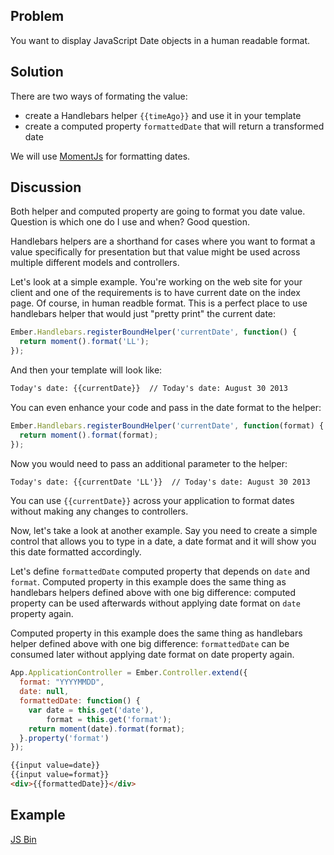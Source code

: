 ## Problem

You want to display JavaScript Date objects in a human readable format.

## Solution

There are two ways of formating the value:
+ create a Handlebars helper `{{timeAgo}}` and use it in your template
+ create a computed property `formattedDate` that will return a transformed date

We will use [MomentJs](http://momentjs.com) for formatting dates.

## Discussion

Both helper and computed property are going to format you date value. 
Question is which one do I use and when? Good question.

Handlebars helpers are a shorthand for cases where you want to format
a value specifically for presentation but that value might be used 
across multiple different models and controllers.

Let's look at a simple example. You're working on the web site for your
client and one of the requirements is to have current date on the index page.
Of course, in human readble format. This is a perfect place to use
handlebars helper that would just "pretty print" the current date:

```javascript
Ember.Handlebars.registerBoundHelper('currentDate', function() {
  return moment().format('LL');
});
```

And then your template will look like:
```html
Today's date: {{currentDate}}  // Today's date: August 30 2013
```

You can even enhance your code and pass in the date format to the helper:
```javascript
Ember.Handlebars.registerBoundHelper('currentDate', function(format) {
  return moment().format(format);
});
```

Now you would need to pass an additional parameter to the helper:
```html
Today's date: {{currentDate 'LL'}}  // Today's date: August 30 2013
```

You can use `{{currentDate}}` across your application to format dates
without making any changes to controllers.

Now, let's take a look at another example. Say you need
to create a simple control that allows you to type in a date,
a date format and it will show you this date formatted accordingly.

Let's define `formattedDate` computed property that depends on
`date` and `format`. Computed property in this example does
the same thing as handlebars helpers defined above with one big
difference: computed property can be used afterwards without
applying date format on `date` property again.

Computed property in this example does the same thing as
handlebars helper defined above with one big difference:
`formattedDate` can be consumed later without applying
date format on date property again.

```javascript
App.ApplicationController = Ember.Controller.extend({
  format: "YYYYMMDD",
  date: null,
  formattedDate: function() {
    var date = this.get('date'),
        format = this.get('format');
    return moment(date).format(format);
  }.property('format')
});
```

```html
{{input value=date}}
{{input value=format}}
<div>{{formattedDate}}</div>
```

## Example

<a class="jsbin-embed" href="http://jsbin.com/atevOPA/8/embed?html,js,output">JS Bin</a><script src="http://static.jsbin.com/js/embed.js"></script>